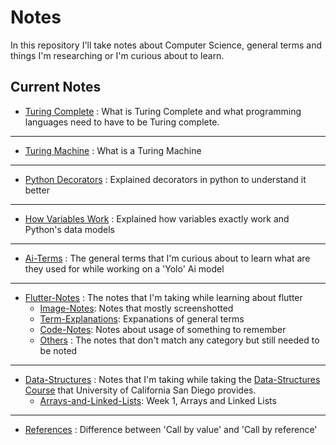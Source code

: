 # Notes
In this repository I'll take notes about Computer Science, general terms and things I'm researching or I'm curious about to learn.

## Current Notes

- [Turing Complete](https://github.com/Alperencode/Notes/blob/master/Turing-Complete/TuringComplete.md) :  What is Turing Complete and what programming languages need to have to be Turing complete.

<hr>

- [Turing Machine](https://github.com/Alperencode/Notes/blob/master/Turing-Machine/TuringMachine.md) : What is a Turing Machine

<hr>

- [Python Decorators](https://github.com/Alperencode/Notes/blob/master/Python-Decorators/PythonDecorators.md) : Explained decorators in python to understand it better

<hr>

- [How Variables Work](https://github.com/Alperencode/Notes/blob/master/Python-Variables/How-Variables-Work/How-Variables-Work.md) : Explained how variables exactly work and Python's data models

<hr>

- [Ai-Terms](https://github.com/Alperencode/Notes/blob/master/Ai-Terms/Ai-Terms.md) : The general terms that I'm curious about to learn what are they used for while working on a 'Yolo' Ai model

<hr>

- [Flutter-Notes](https://github.com/Alperencode/Notes/blob/master/Flutter-Notes/) : The notes that I'm taking while learning about flutter
    - [Image-Notes](https://github.com/Alperencode/Notes/blob/master/Flutter-Notes/Image-Notes.md): Notes that mostly screenshotted
    - [Term-Explanations](https://github.com/Alperencode/Notes/blob/master/Flutter-Notes/Term-Explanations.md): Expanations of general terms
    - [Code-Notes](https://github.com/Alperencode/Notes/blob/master/Flutter-Notes/Code-Notes.md): Notes about usage of something to remember
    - [Others](https://github.com/Alperencode/Notes/blob/master/Flutter-Notes/Others.md) : The notes that don't match any category but still needed to be noted

<hr>

- [Data-Structures](https://github.com/Alperencode/Notes/blob/master/Data-Structures/) : Notes that I'm taking while taking the [Data-Structures Course](https://www.coursera.org/learn/data-structures) that University of California San Diego provides.
    - [Arrays-and-Linked-Lists](https://github.com/Alperencode/Notes/blob/master/Data-Structures/Arrays-and-Linked-Lists/Arrays-and-Linked-Lists.md): Week 1, Arrays and Linked Lists

<hr>

- [References](https://github.com/Alperencode/Notes/blob/master/References/References.md) : Difference between 'Call by value' and 'Call by reference'